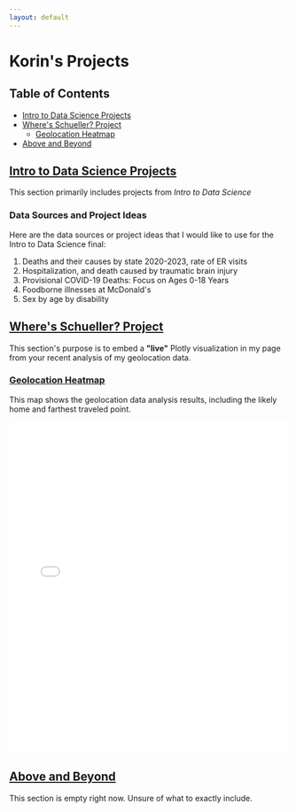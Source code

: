 ```yaml
---
layout: default
---
```

# Korin's Projects

## Table of Contents
- [Intro to Data Science Projects](#intro-to-data-science-projects)
- [Where's Schueller? Project](#wheres-schueller-project)
  - [Geolocation Heatmap](#geolocation-heatmap)
- [Above and Beyond](#above-and-beyond)

## [Intro to Data Science Projects](#intro-to-data-science-projects)
This section primarily includes projects from _Intro to Data Science_

### Data Sources and Project Ideas
Here are the data sources or project ideas that I would like to use for the Intro to Data Science final:
1. Deaths and their causes by state 2020-2023, rate of ER visits
2. Hospitalization, and death caused by traumatic brain injury
3. Provisional COVID-19 Deaths: Focus on Ages 0-18 Years
4. Foodborne illnesses at McDonald's
5. Sex by age by disability

## [Where's Schueller? Project](#wheres-schueller-project)
This section's purpose is to embed a **"live"** Plotly visualization in my page from your recent analysis of my geolocation data.

### [Geolocation Heatmap](#geolocation-heatmap)

This map shows the geolocation data analysis results, including the likely home and farthest traveled point.

<iframe src="assets/vis.html" width="100%" height="600px" style="border: none;"></iframe>


## [Above and Beyond](#above-and-beyond)
This section is empty right now. Unsure of what to exactly include.

